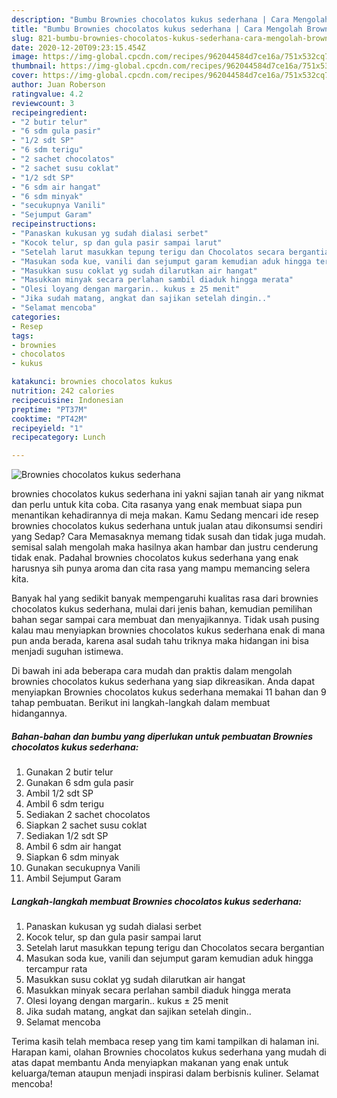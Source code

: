 ```yaml
---
description: "Bumbu Brownies chocolatos kukus sederhana | Cara Mengolah Brownies chocolatos kukus sederhana Yang Bikin Ngiler"
title: "Bumbu Brownies chocolatos kukus sederhana | Cara Mengolah Brownies chocolatos kukus sederhana Yang Bikin Ngiler"
slug: 821-bumbu-brownies-chocolatos-kukus-sederhana-cara-mengolah-brownies-chocolatos-kukus-sederhana-yang-bikin-ngiler
date: 2020-12-20T09:23:15.454Z
image: https://img-global.cpcdn.com/recipes/962044584d7ce16a/751x532cq70/brownies-chocolatos-kukus-sederhana-foto-resep-utama.jpg
thumbnail: https://img-global.cpcdn.com/recipes/962044584d7ce16a/751x532cq70/brownies-chocolatos-kukus-sederhana-foto-resep-utama.jpg
cover: https://img-global.cpcdn.com/recipes/962044584d7ce16a/751x532cq70/brownies-chocolatos-kukus-sederhana-foto-resep-utama.jpg
author: Juan Roberson
ratingvalue: 4.2
reviewcount: 3
recipeingredient:
- "2 butir telur"
- "6 sdm gula pasir"
- "1/2 sdt SP"
- "6 sdm terigu"
- "2 sachet chocolatos"
- "2 sachet susu coklat"
- "1/2 sdt SP"
- "6 sdm air hangat"
- "6 sdm minyak"
- "secukupnya Vanili"
- "Sejumput Garam"
recipeinstructions:
- "Panaskan kukusan yg sudah dialasi serbet"
- "Kocok telur, sp dan gula pasir sampai larut"
- "Setelah larut masukkan tepung terigu dan Chocolatos secara bergantian"
- "Masukan soda kue, vanili dan sejumput garam kemudian aduk hingga tercampur rata"
- "Masukkan susu coklat yg sudah dilarutkan air hangat"
- "Masukkan minyak secara perlahan sambil diaduk hingga merata"
- "Olesi loyang dengan margarin.. kukus ± 25 menit"
- "Jika sudah matang, angkat dan sajikan setelah dingin.."
- "Selamat mencoba"
categories:
- Resep
tags:
- brownies
- chocolatos
- kukus

katakunci: brownies chocolatos kukus 
nutrition: 242 calories
recipecuisine: Indonesian
preptime: "PT37M"
cooktime: "PT42M"
recipeyield: "1"
recipecategory: Lunch

---
```



![Brownies chocolatos kukus sederhana](https://img-global.cpcdn.com/recipes/962044584d7ce16a/751x532cq70/brownies-chocolatos-kukus-sederhana-foto-resep-utama.jpg)


brownies chocolatos kukus sederhana ini yakni sajian tanah air yang nikmat dan perlu untuk kita coba. Cita rasanya yang enak membuat siapa pun menantikan kehadirannya di meja makan.
Kamu Sedang mencari ide resep brownies chocolatos kukus sederhana untuk jualan atau dikonsumsi sendiri yang Sedap? Cara Memasaknya memang tidak susah dan tidak juga mudah. semisal salah mengolah maka hasilnya akan hambar dan justru cenderung tidak enak. Padahal brownies chocolatos kukus sederhana yang enak harusnya sih punya aroma dan cita rasa yang mampu memancing selera kita.



Banyak hal yang sedikit banyak mempengaruhi kualitas rasa dari brownies chocolatos kukus sederhana, mulai dari jenis bahan, kemudian pemilihan bahan segar sampai cara membuat dan menyajikannya. Tidak usah pusing kalau mau menyiapkan brownies chocolatos kukus sederhana enak di mana pun anda berada, karena asal sudah tahu triknya maka hidangan ini bisa menjadi suguhan istimewa.


Di bawah ini ada beberapa cara mudah dan praktis dalam mengolah brownies chocolatos kukus sederhana yang siap dikreasikan. Anda dapat menyiapkan Brownies chocolatos kukus sederhana memakai 11 bahan dan 9 tahap pembuatan. Berikut ini langkah-langkah dalam membuat hidangannya.

<!--inarticleads1-->

##### Bahan-bahan dan bumbu yang diperlukan untuk pembuatan Brownies chocolatos kukus sederhana:

1. Gunakan 2 butir telur
1. Gunakan 6 sdm gula pasir
1. Ambil 1/2 sdt SP
1. Ambil 6 sdm terigu
1. Sediakan 2 sachet chocolatos
1. Siapkan 2 sachet susu coklat
1. Sediakan 1/2 sdt SP
1. Ambil 6 sdm air hangat
1. Siapkan 6 sdm minyak
1. Gunakan secukupnya Vanili
1. Ambil Sejumput Garam




<!--inarticleads2-->

##### Langkah-langkah membuat Brownies chocolatos kukus sederhana:

1. Panaskan kukusan yg sudah dialasi serbet
1. Kocok telur, sp dan gula pasir sampai larut
1. Setelah larut masukkan tepung terigu dan Chocolatos secara bergantian
1. Masukan soda kue, vanili dan sejumput garam kemudian aduk hingga tercampur rata
1. Masukkan susu coklat yg sudah dilarutkan air hangat
1. Masukkan minyak secara perlahan sambil diaduk hingga merata
1. Olesi loyang dengan margarin.. kukus ± 25 menit
1. Jika sudah matang, angkat dan sajikan setelah dingin..
1. Selamat mencoba




Terima kasih telah membaca resep yang tim kami tampilkan di halaman ini. Harapan kami, olahan Brownies chocolatos kukus sederhana yang mudah di atas dapat membantu Anda menyiapkan makanan yang enak untuk keluarga/teman ataupun menjadi inspirasi dalam berbisnis kuliner. Selamat mencoba!
